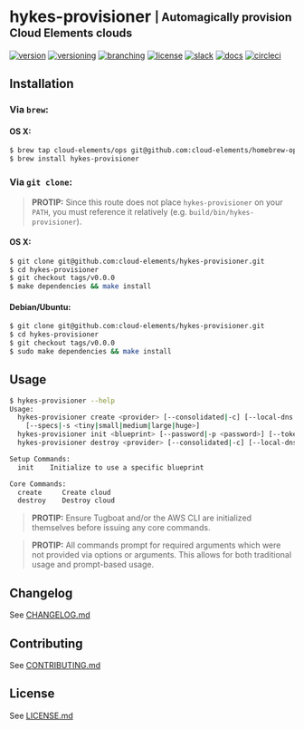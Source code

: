 # hykes-provisioner <sub><sup>| Automagically provision Cloud Elements clouds</sup></sub>
[![version](http://img.shields.io/badge/version-v0.0.0-blue.svg)](CHANGELOG.md)
[![versioning](http://img.shields.io/badge/versioning-semver-blue.svg)](http://semver.org/)
[![branching](http://img.shields.io/badge/branching-github%20flow-blue.svg)](https://guides.github.com/introduction/flow/)
[![license](http://img.shields.io/badge/license-apache-blue.svg)](LICENSE.md)
[![slack](http://img.shields.io/badge/slack-join-blue.svg)](https://ce-success.herokuapp.com/)
[![docs](http://img.shields.io/badge/docs-read-blue.svg)](https://developers.cloud-elements.com/docs/on-prem/)
[![circleci](https://circleci.com/gh/cloud-elements/hykes-provisioner.svg?style=shield&circle-token=2d35151de096fc8262c228fdd111b85b2bc0f5f9)](https://circleci.com/gh/cloud-elements/hykes-provisioner)

## Installation

### Via `brew`:

#### OS X:

```bash
$ brew tap cloud-elements/ops git@github.com:cloud-elements/homebrew-ops.git
$ brew install hykes-provisioner
```

### Via `git clone`:

> __PROTIP:__ Since this route does not place `hykes-provisioner` on your `PATH`, you must reference
it relatively (e.g. `build/bin/hykes-provisioner`).

#### OS X:

```bash
$ git clone git@github.com:cloud-elements/hykes-provisioner.git
$ cd hykes-provisioner
$ git checkout tags/v0.0.0
$ make dependencies && make install
```

#### Debian/Ubuntu:

```bash
$ git clone git@github.com:cloud-elements/hykes-provisioner.git
$ cd hykes-provisioner
$ git checkout tags/v0.0.0
$ sudo make dependencies && make install
```

## Usage

```bash
$ hykes-provisioner --help
Usage:
  hykes-provisioner create <provider> [--consolidated|-c] [--local-dns|-l]
    [--specs|-s <tiny|small|medium|large|huge>]
  hykes-provisioner init <blueprint> [--password|-p <password>] [--token|-t <token>]
  hykes-provisioner destroy <provider> [--consolidated|-c] [--local-dns|-l]

Setup Commands:
  init    Initialize to use a specific blueprint

Core Commands:
  create     Create cloud
  destroy    Destroy cloud
```

> __PROTIP:__ Ensure Tugboat and/or the AWS CLI are initialized themselves before issuing any core
commands.

> __PROTIP:__ All commands prompt for required arguments which were not provided via options or
arguments. This allows for both traditional usage and prompt-based usage.

## Changelog

See [CHANGELOG.md](CHANGELOG.md)

## Contributing

See [CONTRIBUTING.md](CONTRIBUTING.md)

## License

See [LICENSE.md](LICENSE.md)
